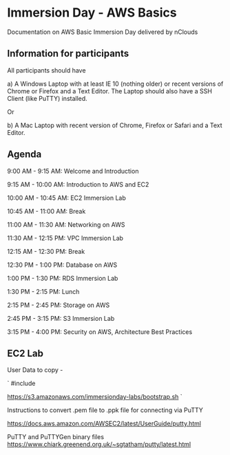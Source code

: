 # Immersion Day  - AWS Basics

Documentation on AWS Basic Immersion Day delivered by nClouds


## Information for participants

All participants should have 

a) A Windows Laptop with at least IE 10 (nothing older) or recent versions of Chrome or Firefox and a Text Editor. The Laptop should also have a SSH Client (like PuTTY) installed.

Or

b) A Mac Laptop with recent version of Chrome, Firefox or Safari and a Text Editor.


## Agenda

9:00 AM - 9:15 AM: Welcome and Introduction

9:15 AM - 10:00 AM: Introduction to AWS and EC2

10:00 AM - 10:45 AM: EC2 Immersion Lab

10:45 AM - 11:00 AM: Break


11:00 AM - 11:30 AM: Networking on AWS

11:30 AM - 12:15 PM: VPC Immersion Lab

12:15 AM - 12:30 PM: Break


12:30 PM - 1:00 PM: Database on AWS

1:00 PM - 1:30 PM: RDS Immersion Lab


1:30 PM - 2:15 PM: Lunch


2:15 PM - 2:45 PM: Storage on AWS

2:45 PM - 3:15 PM: S3 Immersion Lab

3:15 PM - 4:00 PM: Security on AWS, Architecture Best Practices





## EC2 Lab

User Data to copy -

`
#include


https://s3.amazonaws.com/immersionday-labs/bootstrap.sh
`

Instructions to convert .pem file to .ppk file for connecting via PuTTY

https://docs.aws.amazon.com/AWSEC2/latest/UserGuide/putty.html

PuTTY and PuTTYGen binary files 
https://www.chiark.greenend.org.uk/~sgtatham/putty/latest.html



